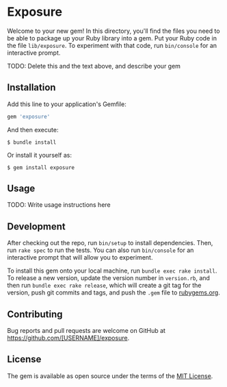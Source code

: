 # Exposure

Welcome to your new gem! In this directory, you'll find the files you need to be able to package up your Ruby library into a gem. Put your Ruby code in the file `lib/exposure`. To experiment with that code, run `bin/console` for an interactive prompt.

TODO: Delete this and the text above, and describe your gem

## Installation

Add this line to your application's Gemfile:

```ruby
gem 'exposure'
```

And then execute:

    $ bundle install

Or install it yourself as:

    $ gem install exposure

## Usage

TODO: Write usage instructions here

## Development

After checking out the repo, run `bin/setup` to install dependencies. Then, run `rake spec` to run the tests. You can also run `bin/console` for an interactive prompt that will allow you to experiment.

To install this gem onto your local machine, run `bundle exec rake install`. To release a new version, update the version number in `version.rb`, and then run `bundle exec rake release`, which will create a git tag for the version, push git commits and tags, and push the `.gem` file to [rubygems.org](https://rubygems.org).

## Contributing

Bug reports and pull requests are welcome on GitHub at https://github.com/[USERNAME]/exposure.


## License

The gem is available as open source under the terms of the [MIT License](https://opensource.org/licenses/MIT).
